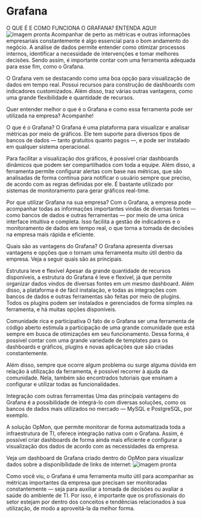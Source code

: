 # Grafana
O QUE É E COMO FUNCIONA O GRAFANA? ENTENDA AQUI!
<img src="https://www.opservices.com.br/wp-content/uploads/2019/03/Dashboards-com-Grafana.png" alt="imagem pronta">
Acompanhar de perto as métricas e outras informações empresariais constantemente é algo essencial para o bom andamento do negócio. A análise de dados permite entender como otimizar processos internos, identificar a necessidade de intervenções e tomar melhores decisões. Sendo assim, é importante contar com uma ferramenta adequada para esse fim, como o Grafana.

O Grafana vem se destacando como uma boa opção para visualização de dados em tempo real. Possui recursos para construção de dashboards com indicadores customizados. Além disso, traz várias outras vantagens, como uma grande flexibilidade e quantidade de recursos.

Quer entender melhor o que é o Grafana e como essa ferramenta pode ser utilizada na empresa? Acompanhe!

 

O que é o Grafana?
O Grafana é uma plataforma para visualizar e analisar métricas por meio de gráficos. Ele tem suporte para diversos tipos de bancos de dados — tanto gratuitos quanto pagos —, e pode ser instalado em qualquer sistema operacional.

Para facilitar a visualização dos gráficos, é possível criar dashboards dinâmicos que podem ser compartilhados com toda a equipe. Além disso, a ferramenta permite configurar alertas com base nas métricas, que são analisadas de forma contínua para notificar o usuário sempre que preciso, de acordo com as regras definidas por ele. É bastante utilizado por sistemas de monitoramento para gerar gráficos real-time.

 

Por que utilizar Grafana na sua empresa?
Com o Grafana, a empresa pode acompanhar todas as informações importantes vindas de diversas fontes — como bancos de dados e outras ferramentas — por meio de uma única interface intuitiva e completa. Isso facilita a gestão de indicadores e o monitoramento de dados em tempo real, o que torna a tomada de decisões na empresa mais rápida e eficiente.

 


 

Quais são as vantagens do Grafana?
O Grafana apresenta diversas vantagens e opções que o tornam uma ferramenta muito útil dentro da empresa. Veja a seguir quais são as principais.

 

Estrutura leve e flexível
Apesar da grande quantidade de recursos disponíveis, a estrutura do Grafana é leve e flexível, já que permite organizar dados vindos de diversas fontes em um mesmo dashboard. Além disso, a plataforma é de fácil instalação, e todas as integrações com bancos de dados e outras ferramentas são feitas por meio de plugins. Todos os plugins podem ser instalados e gerenciados de forma simples na ferramenta, e há muitas opções disponíveis.

 

Comunidade rica e participativa
O fato de o Grafana ser uma ferramenta de código aberto estimula a participação de uma grande comunidade que está sempre em busca de otimizações em seu funcionamento. Dessa forma, é possível contar com uma grande variedade de templates para os dashboards e gráficos, plugins e novas aplicações que são criadas constantemente.

Além disso, sempre que ocorre algum problema ou surge alguma dúvida em relação à utilização da ferramenta, é possível recorrer à ajuda da comunidade. Nela, também são encontrados tutoriais que ensinam a configurar e utilizar todas as funcionalidades.

 

Integração com outras ferramentas
Uma das principais vantagens do Grafana é a possibilidade de integrá-lo com diversas soluções, como os bancos de dados mais utilizados no mercado — MySQL e PostgreSQL, por exemplo.

A solução OpMon, que permite monitorar de forma automatizada toda a infraestrutura de TI, oferece integração nativa com o Grafana. Assim, é possível criar dashboards de forma ainda mais eficiente e configurar a visualização dos dados de acordo com as necessidades da empresa.

Veja um dashboard de Grafana criado dentro do OpMon para visualizar dados sobre a disponibilidade de links de internet:
<img src="https://www.opservices.com.br/wp-content/uploads/2019/03/grafana-1024x583.png" alt="imagem pronta">
 

 
Como você viu, o Grafana é uma ferramenta muito útil para acompanhar as métricas importantes da empresa que precisam ser monitoradas constantemente — seja para auxiliar a tomada de decisões ou avaliar a saúde do ambiente de TI. Por isso, é importante que os profissionais do setor estejam por dentro dos conceitos e tendências relacionados à sua utilização, de modo a aproveitá-la da melhor forma.
